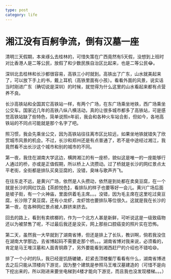 ```yaml
---
type: post
category: life
---
```

# 湘江没有百舸争流，倒有汉墓一座

清明三天假期，本来琢么去桂林的，可惜失策在广西竟然有5天假，没想到上班时对比香港人是二等公民，放假了和少数民族自治区比起来，也是二等公民😂。

深圳北去桂林和长沙都很容易，高铁三小时就到。高铁出了广东，山水就美起来了，可以放下手上的书，戴上耳机（高铁里面有小孩）。看看外面的风景，说实话当时刚进广东（确切说是深圳）的时候，就觉得为什么这里的山水看起来都有点营养不良。

长沙高铁站和全国其它高铁站一样，有两个广场，在东广场乘坐地铁，西广场乘坐公交车。国家近几年的高铁八纵八横活动，真的让很多城市都多了高铁站，可是感觉高铁站缺了些特色，简单说照n年前，我会和各种火车站合影，但如今，各地高铁站的不同点可能就是那个名字了吧。

照习惯，我会先乘坐公交，因为高铁站往往离市区比较远，如果坐地铁就错失了欣赏城市风景的机会。不过，长沙和郑州还是有点普通了，若不是中途经过湘江，我竟然看不出长沙这个城市和别的城市的不同。

第一夜，我住在湖南大学这边，横跨湘江的有一座桥，貌似这是唯一的一座能够行人通过的桥，亦或是正值假期，所以桥上人流攒动。过了桥就是长沙的网红景点太平老街，全街都是排队买臭豆腐的，没错，臭味与歌声齐飞。

在往东走不远，是黄兴广场，依然是人头攒动，依然是到处都在卖臭豆腐，在一个就是长沙的网红饮品【茶颜悦色】，看排队的样子也要等好一会儿。黄兴广场后面是坡子街，有一个火神庙，里面供着毛主席。。。没错，因为毛主席在这里吃过臭豆腐，长沙除了臭豆腐，还有小龙虾，龙虾馆也要排队等位很久。这就是我在长沙的第一夜，在各种网红景点被人群挤来挤去。

回去的路上，看到有卖槟榔的，作为一个北方人甚是新鲜，可听说这是一级致癌物还以为被禁售了呢，不过最后我还是没买，网上那些口腔癌变的照片实在恐怖。

第二天，虽然我一大早就到了湖南省博，但还是排上了长队，教训啊，倘若我没住在湖南大学那边，去省博起码不需要走那个桥。。。湖南省博对我来说，必须看的，肯定是马王堆汉墓和人面青铜鼎了，另外要能看到湘西赶尸的介绍也不错哈😄。

排了一个小时的队，我已经是饥肠辘辘，赶紧去顶楼餐厅看看有什么，湖南省博进去之后只能从顶楼向下游览，因为整个建筑是参照马王堆汉墓建造的（可惜不是向下挖出来的，所以刚进来要坐电梯到4楼才能向下游览，而且我也没发现楼梯。。。）